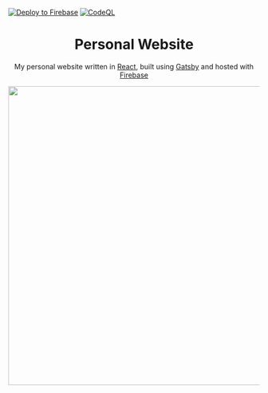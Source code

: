 [![Deploy to Firebase](https://github.com/leondelaimy/leondelaimy.com/actions/workflows/firebase-hosting-merge.yml/badge.svg)](https://github.com/leondelaimy/leondelaimy.com/actions/workflows/firebase-hosting-merge.yml)
[![CodeQL](https://github.com/leondelaimy/leondelaimy.com/actions/workflows/codeql-analysis.yml/badge.svg)](https://github.com/leondelaimy/leondelaimy.com/actions/workflows/codeql-analysis.yml)

<h1 align="center">
  Personal Website
</h1>
<p align="center">
  My personal website written in <a href="https://reactjs.org">React</a>, built using <a href="https://www.gatsbyjs.com/why-gatsby/">Gatsby</a> and hosted with <a href="https://firebase.google.com">Firebase</a></p>

<div align="center">
  <img width="600" src="https://user-images.githubusercontent.com/54955669/212878294-76729a9d-c36a-4b56-ac1a-96784533432c.png">
</div>

